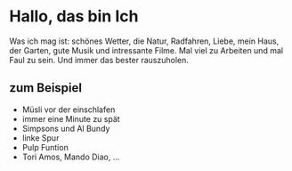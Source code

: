 # Hallo, das bin Ich
Was ich mag ist: schönes Wetter, die Natur, Radfahren, Liebe, mein Haus, der Garten, gute Musik und intressante Filme. Mal viel zu Arbeiten und mal Faul zu sein. Und immer das bester rauszuholen.
## zum Beispiel
* Müsli vor der einschlafen
* immer eine Minute zu spät
* Simpsons und Al Bundy
* linke Spur
* Pulp Funtion
* Tori Amos, Mando Diao, ...